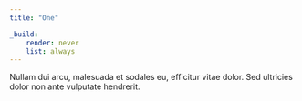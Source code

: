 ```yaml
---
title: "One"

_build:
    render: never
    list: always
---
```


Nullam dui arcu, malesuada et sodales eu, efficitur vitae dolor. 
Sed ultricies dolor non ante vulputate hendrerit. 
